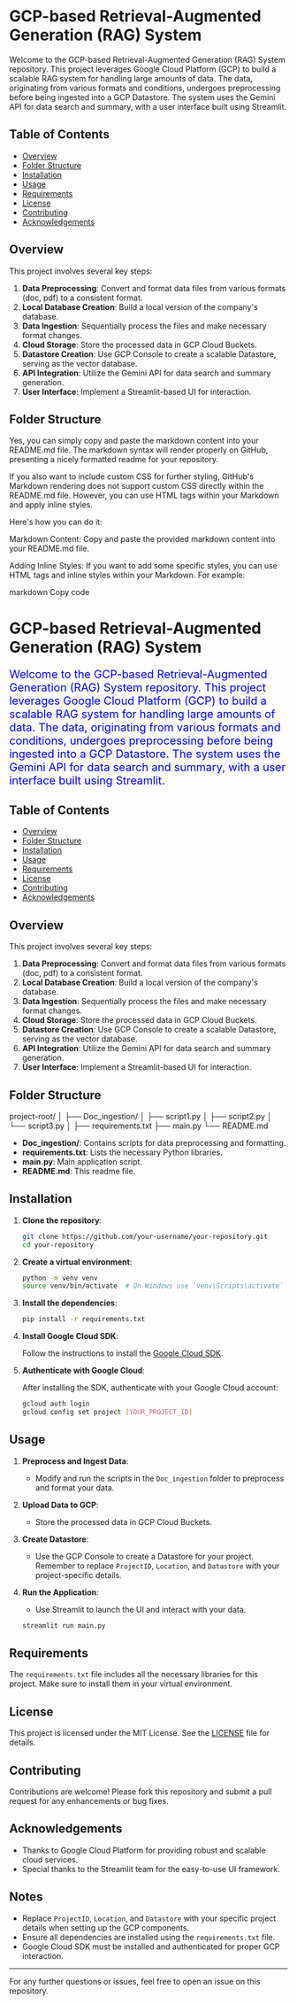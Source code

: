 # GCP-based Retrieval-Augmented Generation (RAG) System

Welcome to the GCP-based Retrieval-Augmented Generation (RAG) System repository. This project leverages Google Cloud Platform (GCP) to build a scalable RAG system for handling large amounts of data. The data, originating from various formats and conditions, undergoes preprocessing before being ingested into a GCP Datastore. The system uses the Gemini API for data search and summary, with a user interface built using Streamlit.

## Table of Contents

- [Overview](#overview)
- [Folder Structure](#folder-structure)
- [Installation](#installation)
- [Usage](#usage)
- [Requirements](#requirements)
- [License](#license)
- [Contributing](#contributing)
- [Acknowledgements](#acknowledgements)

## Overview

This project involves several key steps:

1. **Data Preprocessing**: Convert and format data files from various formats (doc, pdf) to a consistent format.
2. **Local Database Creation**: Build a local version of the company's database.
3. **Data Ingestion**: Sequentially process the files and make necessary format changes.
4. **Cloud Storage**: Store the processed data in GCP Cloud Buckets.
5. **Datastore Creation**: Use GCP Console to create a scalable Datastore, serving as the vector database.
6. **API Integration**: Utilize the Gemini API for data search and summary generation.
7. **User Interface**: Implement a Streamlit-based UI for interaction.

## Folder Structure


Yes, you can simply copy and paste the markdown content into your README.md file. The markdown syntax will render properly on GitHub, presenting a nicely formatted readme for your repository.

If you also want to include custom CSS for further styling, GitHub's Markdown rendering does not support custom CSS directly within the README.md file. However, you can use HTML tags within your Markdown and apply inline styles.

Here's how you can do it:

Markdown Content: Copy and paste the provided markdown content into your README.md file.

Adding Inline Styles: If you want to add some specific styles, you can use HTML tags and inline styles within your Markdown. For example:

markdown
Copy code
# GCP-based Retrieval-Augmented Generation (RAG) System

<p style="color:blue; font-size:20px;">Welcome to the GCP-based Retrieval-Augmented Generation (RAG) System repository. This project leverages Google Cloud Platform (GCP) to build a scalable RAG system for handling large amounts of data. The data, originating from various formats and conditions, undergoes preprocessing before being ingested into a GCP Datastore. The system uses the Gemini API for data search and summary, with a user interface built using Streamlit.</p>

## Table of Contents

- [Overview](#overview)
- [Folder Structure](#folder-structure)
- [Installation](#installation)
- [Usage](#usage)
- [Requirements](#requirements)
- [License](#license)
- [Contributing](#contributing)
- [Acknowledgements](#acknowledgements)

## Overview

This project involves several key steps:

1. **Data Preprocessing**: Convert and format data files from various formats (doc, pdf) to a consistent format.
2. **Local Database Creation**: Build a local version of the company's database.
3. **Data Ingestion**: Sequentially process the files and make necessary format changes.
4. **Cloud Storage**: Store the processed data in GCP Cloud Buckets.
5. **Datastore Creation**: Use GCP Console to create a scalable Datastore, serving as the vector database.
6. **API Integration**: Utilize the Gemini API for data search and summary generation.
7. **User Interface**: Implement a Streamlit-based UI for interaction.

## Folder Structure

project-root/
│
├── Doc_ingestion/
│ ├── script1.py
│ ├── script2.py
│ └── script3.py
│
├── requirements.txt
├── main.py
└── README.md


- **Doc_ingestion/**: Contains scripts for data preprocessing and formatting.
- **requirements.txt**: Lists the necessary Python libraries.
- **main.py**: Main application script.
- **README.md**: This readme file.

## Installation

1. **Clone the repository**:

    ```sh
    git clone https://github.com/your-username/your-repository.git
    cd your-repository
    ```

2. **Create a virtual environment**:

    ```sh
    python -m venv venv
    source venv/bin/activate  # On Windows use `venv\Scripts\activate`
    ```

3. **Install the dependencies**:

    ```sh
    pip install -r requirements.txt
    ```

4. **Install Google Cloud SDK**:

    Follow the instructions to install the [Google Cloud SDK](https://cloud.google.com/sdk/docs/install).

5. **Authenticate with Google Cloud**:

    After installing the SDK, authenticate with your Google Cloud account:

    ```sh
    gcloud auth login
    gcloud config set project [YOUR_PROJECT_ID]
    ```

## Usage

1. **Preprocess and Ingest Data**:
   - Modify and run the scripts in the `Doc_ingestion` folder to preprocess and format your data.

2. **Upload Data to GCP**:
   - Store the processed data in GCP Cloud Buckets.

3. **Create Datastore**:
   - Use the GCP Console to create a Datastore for your project. Remember to replace `ProjectID`, `Location`, and `Datastore` with your project-specific details.

4. **Run the Application**:
   - Use Streamlit to launch the UI and interact with your data.

    ```sh
    streamlit run main.py
    ```

## Requirements

The `requirements.txt` file includes all the necessary libraries for this project. Make sure to install them in your virtual environment.

## License

This project is licensed under the MIT License. See the [LICENSE](LICENSE) file for details.

## Contributing

Contributions are welcome! Please fork this repository and submit a pull request for any enhancements or bug fixes.

## Acknowledgements

- Thanks to Google Cloud Platform for providing robust and scalable cloud services.
- Special thanks to the Streamlit team for the easy-to-use UI framework.

## Notes

- Replace `ProjectID`, `Location`, and `Datastore` with your specific project details when setting up the GCP components.
- Ensure all dependencies are installed using the `requirements.txt` file.
- Google Cloud SDK must be installed and authenticated for proper GCP interaction.

---

For any further questions or issues, feel free to open an issue on this repository.
